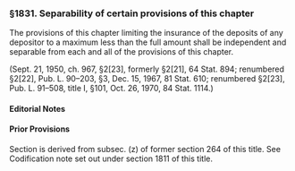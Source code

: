 ### §1831. Separability of certain provisions of this chapter ###

The provisions of this chapter limiting the insurance of the deposits of any depositor to a maximum less than the full amount shall be independent and separable from each and all of the provisions of this chapter.

(Sept. 21, 1950, ch. 967, §2[23], formerly §2[21], 64 Stat. 894; renumbered §2[22], Pub. L. 90–203, §3, Dec. 15, 1967, 81 Stat. 610; renumbered §2[23], Pub. L. 91–508, title I, §101, Oct. 26, 1970, 84 Stat. 1114.)

#### **Editorial Notes** ####

#### Prior Provisions ####

Section is derived from subsec. (z) of former section 264 of this title. See Codification note set out under section 1811 of this title.